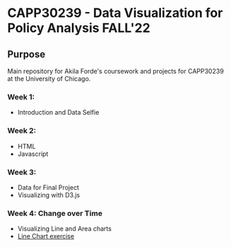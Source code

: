 # CAPP30239 - Data Visualization for Policy Analysis FALL'22

## Purpose

Main repository for Akila Forde's coursework and projects for CAPP30239 at the University of Chicago.

### Week 1:
+ Introduction and Data Selfie

### Week 2:
+ HTML
+ Javascript

### Week 3:
+ Data for Final Project
+ Visualizing with D3.js

### Week 4: Change over Time
+ Visualizing Line and Area charts
+ [Line Chart exercise](https://aforde17.github.io/CAPP30239_FA22/week_04/homework.html) 
